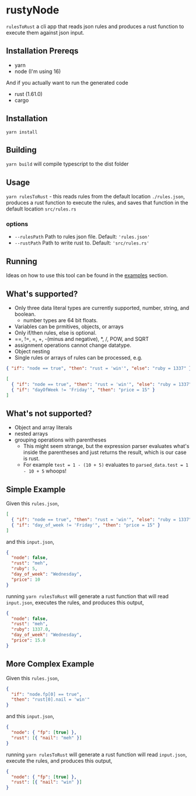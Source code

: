 # rustyNode

`rulesToRust` a cli app that reads json rules and produces a rust function to execute them against json input.

## Installation Prereqs

- yarn
- node (I'm using 16)

And if you actually want to run the generated code

- rust (1.61.0)
- cargo

## Installation

`yarn install`

## Building

`yarn build` will compile typescript to the dist folder

## Usage

`yarn rulesToRust` - this reads rules from the default location `./rules.json`, produces a rust function to execute the rules, and saves that function in the default location `src/rules.rs`

### options

- `--rulesPath` Path to rules json file. Default: `'rules.json'`
- `--rustPath` Path to write rust to. Default: `'src/rules.rs'`

## Running

Ideas on how to use this tool can be found in the [examples](/examples/) section.

## What's supported?

- Only three data literal types are currently supported, number, string, and boolean.
  - number types are 64 bit floats.
- Variables can be prmitives, objects, or arrays
- Only if/then rules, else is optional.
- ==, !=, =, +, -(minus and negative), \*, /, POW, and SQRT
- assignment operations cannot change datatype.
- Object nesting
- Single rules or arrays of rules can be processed, e.g.

```json
{ "if": "node == true", "then": "rust = 'win'", "else": "ruby = 1337" },
```

```json
[
  { "if": "node == true", "then": "rust = 'win'", "else": "ruby = 1337" },
  { "if": "dayOfWeek != 'Friday'", "then": "price = 15" }
]
```

## What's not supported?

- Object and array literals
- nested arrays
- grouping operations with parentheses
  - This might seem strange, but the expression parser evaluates what's inside the parentheses and just returns the result, which is our case is rust.
  - For example `test = 1 - (10 + 5)` evaluates to `parsed_data.test = 1 - 10 + 5` whoops!

## Simple Example

Given this `rules.json`,

```json
[
  { "if": "node == true", "then": "rust = 'win'", "else": "ruby = 1337" },
  { "if": "day_of_week != 'Friday'", "then": "price = 15" }
]
```

and this `input.json`,

```json
{
  "node": false,
  "rust": "meh",
  "ruby": 5,
  "day_of_week": "Wednesday",
  "price": 10
}
```

running `yarn rulesToRust` will generate a rust function that will read `input.json`, executes the rules, and produces this output,

```json
{
  "node": false,
  "rust": "meh",
  "ruby": 1337.0,
  "day_of_week": "Wednesday",
  "price": 15.0
}
```

## More Complex Example

Given this `rules.json`,

```json
{
  "if": "node.fp[0] == true",
  "then": "rust[0].nail = 'win'"
}
```

and this `input.json`,

```json
{
  "node": { "fp": [true] },
  "rust": [{ "nail": "meh" }]
}
```

running `yarn rulesToRust` will generate a rust function will read `input.json`, execute the rules, and produces this output,

```json
{
  "node": { "fp": [true] },
  "rust": [{ "nail": "win" }]
}
```
